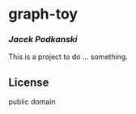 # graph-toy
### _Jacek Podkanski_

This is a project to do ... something.

## License

public domain

